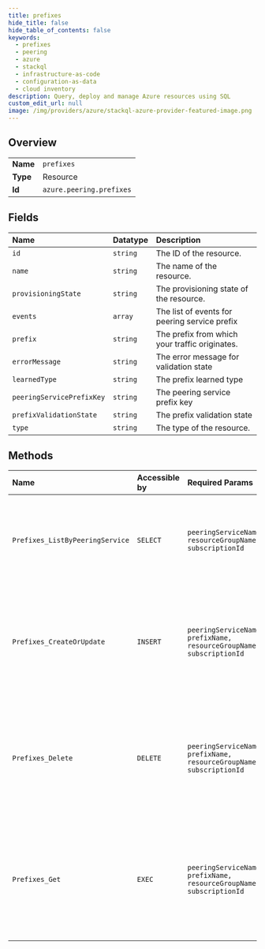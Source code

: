 ```yaml
---
title: prefixes
hide_title: false
hide_table_of_contents: false
keywords:
  - prefixes
  - peering
  - azure    
  - stackql
  - infrastructure-as-code
  - configuration-as-data
  - cloud inventory
description: Query, deploy and manage Azure resources using SQL
custom_edit_url: null
image: /img/providers/azure/stackql-azure-provider-featured-image.png
---
```

  
    

## Overview
<table><tbody>
<tr><td><b>Name</b></td><td><code>prefixes</code></td></tr>
<tr><td><b>Type</b></td><td>Resource</td></tr>
<tr><td><b>Id</b></td><td><code>azure.peering.prefixes</code></td></tr>
</tbody></table>

## Fields
| Name | Datatype | Description |
|:-----|:---------|:------------|
| `id` | `string` | The ID of the resource. |
| `name` | `string` | The name of the resource. |
| `provisioningState` | `string` | The provisioning state of the resource. |
| `events` | `array` | The list of events for peering service prefix |
| `prefix` | `string` | The prefix from which your traffic originates. |
| `errorMessage` | `string` | The error message for validation state |
| `learnedType` | `string` | The prefix learned type |
| `peeringServicePrefixKey` | `string` | The peering service prefix key |
| `prefixValidationState` | `string` | The prefix validation state |
| `type` | `string` | The type of the resource. |
## Methods
| Name | Accessible by | Required Params | Description |
|:-----|:--------------|:----------------|:------------|
| `Prefixes_ListByPeeringService` | `SELECT` | `peeringServiceName, resourceGroupName, subscriptionId` | Lists all prefixes under the given subscription, resource group and peering service. |
| `Prefixes_CreateOrUpdate` | `INSERT` | `peeringServiceName, prefixName, resourceGroupName, subscriptionId` | Creates a new prefix with the specified name under the given subscription, resource group and peering service. |
| `Prefixes_Delete` | `DELETE` | `peeringServiceName, prefixName, resourceGroupName, subscriptionId` | Deletes an existing prefix with the specified name under the given subscription, resource group and peering service. |
| `Prefixes_Get` | `EXEC` | `peeringServiceName, prefixName, resourceGroupName, subscriptionId` | Gets an existing prefix with the specified name under the given subscription, resource group and peering service. |
